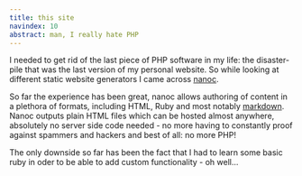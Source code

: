 ```yaml
--- 
title: this site
navindex: 10
abstract: man, I really hate PHP
---
```


I needed to get rid of the last piece of PHP software in my life: 
the disaster-pile that was the last version of my personal website. So while looking at different static website generators
I came across [nanoc](http://nanoc.stoneship.org/ "nanoc homepage"). 

So far the experience has been great, nanoc allows authoring of content in a plethora of formats, including HTML, Ruby and 
most notably [markdown](http://daringfireball.net/projects/markdown/ "markdown"). Nanoc outputs plain HTML files which can be hosted
almost anywhere, absolutely no server side code needed - no more having to constantly proof against spammers and hackers and best of all: 
no more PHP!

The only downside so far has been the fact that I had to learn some basic ruby in oder to be able to add custom functionality - oh well...

